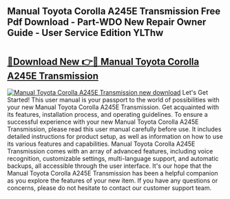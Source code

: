## Manual Toyota Corolla A245E Transmission Free Pdf Download - Part-WDO New Repair Owner Guide - User Service Edition YLThw

# <h2><a href="http://bc82314.oget.top/?id=Manual+Toyota+Corolla+A245E+Transmission">🔗Download New 👉🔴 Manual Toyota Corolla A245E Transmission</a></h2>

[![Manual Toyota Corolla A245E Transmission new download](https://i.imgur.com/5g1atiW.png)](http://bc82314.oget.top/?id=Manual+Toyota+Corolla+A245E+Transmission)
Let's Get Started! This user manual is your passport to the world of possibilities with your new Manual Toyota Corolla A245E Transmission. Get acquainted with its features, installation process, and operating guidelines. To ensure a successful experience with your new Manual Toyota Corolla A245E Transmission, please read this user manual carefully before use. It includes detailed instructions for product setup, as well as information on how to use its various features and capabilities. Manual Toyota Corolla A245E Transmission comes with an array of advanced features, including voice recognition, customizable settings, multi-language support, and automatic backups, all accessible through the user interface. It's our hope that the Manual Toyota Corolla A245E Transmission has been a helpful companion as you explore the features of your new item. If you have any questions or concerns, please do not hesitate to contact our customer support team.
